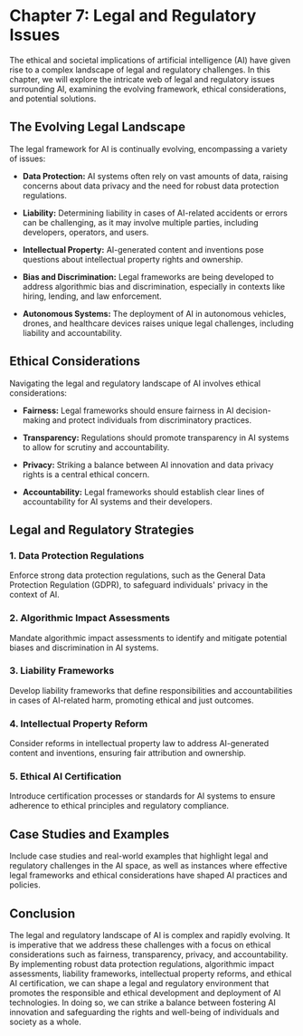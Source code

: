 Chapter 7: Legal and Regulatory Issues
======================================

The ethical and societal implications of artificial intelligence (AI) have given rise to a complex landscape of legal and regulatory challenges. In this chapter, we will explore the intricate web of legal and regulatory issues surrounding AI, examining the evolving framework, ethical considerations, and potential solutions.

**The Evolving Legal Landscape**
--------------------------------

The legal framework for AI is continually evolving, encompassing a variety of issues:

* **Data Protection:** AI systems often rely on vast amounts of data, raising concerns about data privacy and the need for robust data protection regulations.

* **Liability:** Determining liability in cases of AI-related accidents or errors can be challenging, as it may involve multiple parties, including developers, operators, and users.

* **Intellectual Property:** AI-generated content and inventions pose questions about intellectual property rights and ownership.

* **Bias and Discrimination:** Legal frameworks are being developed to address algorithmic bias and discrimination, especially in contexts like hiring, lending, and law enforcement.

* **Autonomous Systems:** The deployment of AI in autonomous vehicles, drones, and healthcare devices raises unique legal challenges, including liability and accountability.

**Ethical Considerations**
--------------------------

Navigating the legal and regulatory landscape of AI involves ethical considerations:

* **Fairness:** Legal frameworks should ensure fairness in AI decision-making and protect individuals from discriminatory practices.

* **Transparency:** Regulations should promote transparency in AI systems to allow for scrutiny and accountability.

* **Privacy:** Striking a balance between AI innovation and data privacy rights is a central ethical concern.

* **Accountability:** Legal frameworks should establish clear lines of accountability for AI systems and their developers.

**Legal and Regulatory Strategies**
-----------------------------------

### **1. Data Protection Regulations**

Enforce strong data protection regulations, such as the General Data Protection Regulation (GDPR), to safeguard individuals' privacy in the context of AI.

### **2. Algorithmic Impact Assessments**

Mandate algorithmic impact assessments to identify and mitigate potential biases and discrimination in AI systems.

### **3. Liability Frameworks**

Develop liability frameworks that define responsibilities and accountabilities in cases of AI-related harm, promoting ethical and just outcomes.

### **4. Intellectual Property Reform**

Consider reforms in intellectual property law to address AI-generated content and inventions, ensuring fair attribution and ownership.

### **5. Ethical AI Certification**

Introduce certification processes or standards for AI systems to ensure adherence to ethical principles and regulatory compliance.

**Case Studies and Examples**
-----------------------------

Include case studies and real-world examples that highlight legal and regulatory challenges in the AI space, as well as instances where effective legal frameworks and ethical considerations have shaped AI practices and policies.

**Conclusion**
--------------

The legal and regulatory landscape of AI is complex and rapidly evolving. It is imperative that we address these challenges with a focus on ethical considerations such as fairness, transparency, privacy, and accountability. By implementing robust data protection regulations, algorithmic impact assessments, liability frameworks, intellectual property reforms, and ethical AI certification, we can shape a legal and regulatory environment that promotes the responsible and ethical development and deployment of AI technologies. In doing so, we can strike a balance between fostering AI innovation and safeguarding the rights and well-being of individuals and society as a whole.
